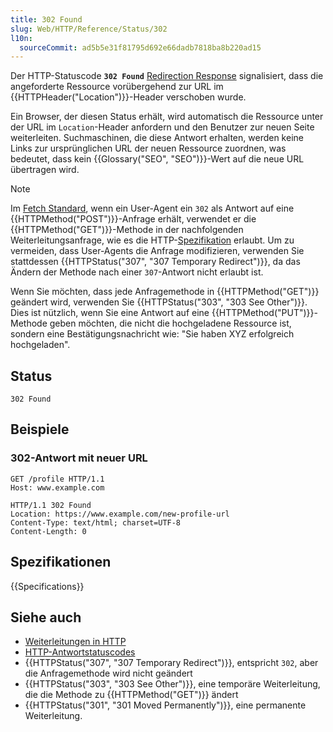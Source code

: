 ```yaml
---
title: 302 Found
slug: Web/HTTP/Reference/Status/302
l10n:
  sourceCommit: ad5b5e31f81795d692e66dadb7818ba8b220ad15
---
```


Der HTTP-Statuscode **`302 Found`** [Redirection Response](/de/docs/Web/HTTP/Reference/Status#redirection_messages) signalisiert, dass die angeforderte Ressource vorübergehend zur URL im {{HTTPHeader("Location")}}-Header verschoben wurde.

Ein Browser, der diesen Status erhält, wird automatisch die Ressource unter der URL im `Location`-Header anfordern und den Benutzer zur neuen Seite weiterleiten. Suchmaschinen, die diese Antwort erhalten, werden keine Links zur ursprünglichen URL der neuen Ressource zuordnen, was bedeutet, dass kein {{Glossary("SEO", "SEO")}}-Wert auf die neue URL übertragen wird.

> [!NOTE]
> Im [Fetch Standard](https://fetch.spec.whatwg.org/#http-redirect-fetch), wenn ein User-Agent ein `302` als Antwort auf eine {{HTTPMethod("POST")}}-Anfrage erhält, verwendet er die {{HTTPMethod("GET")}}-Methode in der nachfolgenden Weiterleitungsanfrage, wie es die HTTP-[Spezifikation](#spezifikationen) erlaubt.
> Um zu vermeiden, dass User-Agents die Anfrage modifizieren, verwenden Sie stattdessen {{HTTPStatus("307", "307 Temporary Redirect")}}, da das Ändern der Methode nach einer `307`-Antwort nicht erlaubt ist.
>
> Wenn Sie möchten, dass jede Anfragemethode in {{HTTPMethod("GET")}} geändert wird, verwenden Sie {{HTTPStatus("303", "303 See Other")}}.
> Dies ist nützlich, wenn Sie eine Antwort auf eine {{HTTPMethod("PUT")}}-Methode geben möchten, die nicht die hochgeladene Ressource ist, sondern eine Bestätigungsnachricht wie: "Sie haben XYZ erfolgreich hochgeladen".

## Status

```http
302 Found
```

## Beispiele

### 302-Antwort mit neuer URL

```http
GET /profile HTTP/1.1
Host: www.example.com
```

```http
HTTP/1.1 302 Found
Location: https://www.example.com/new-profile-url
Content-Type: text/html; charset=UTF-8
Content-Length: 0
```

## Spezifikationen

{{Specifications}}

## Siehe auch

- [Weiterleitungen in HTTP](/de/docs/Web/HTTP/Guides/Redirections)
- [HTTP-Antwortstatuscodes](/de/docs/Web/HTTP/Reference/Status)
- {{HTTPStatus("307", "307 Temporary Redirect")}}, entspricht `302`, aber die Anfragemethode wird nicht geändert
- {{HTTPStatus("303", "303 See Other")}}, eine temporäre Weiterleitung, die die Methode zu {{HTTPMethod("GET")}} ändert
- {{HTTPStatus("301", "301 Moved Permanently")}}, eine permanente Weiterleitung.
